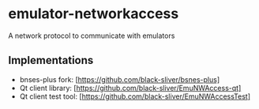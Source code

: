 # emulator-networkaccess
A network protocol to communicate with emulators

## Implementations
* bnses-plus fork: [https://github.com/black-sliver/bsnes-plus]
* Qt client library: [https://github.com/black-sliver/EmuNWAccess-qt]
* Qt client test tool: [https://github.com/black-sliver/EmuNWAccessTest]

